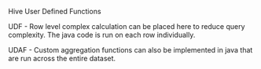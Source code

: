 Hive User Defined Functions

UDF - Row level complex calculation can be placed here to reduce query complexity. The java code is run on each row individually.

UDAF - Custom aggregation functions can also be implemented in java that are run across the entire dataset.
